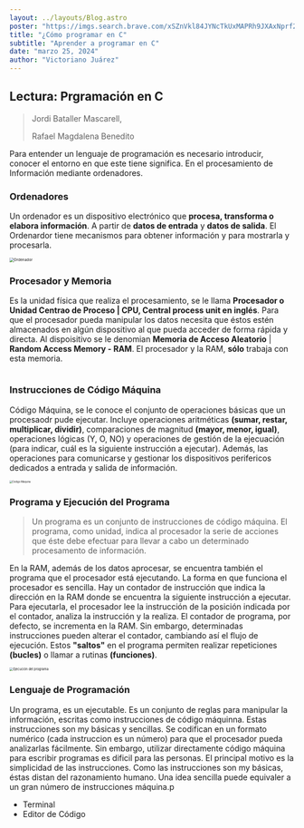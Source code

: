 ```yaml
---
layout: ../layouts/Blog.astro
poster: "https://imgs.search.brave.com/xSZnVkl84JYNcTkUxMAPRh9JXAxNprf2MdvAqhwWTtU/rs:fit:860:0:0/g:ce/aHR0cHM6Ly93YWxs/cGFwZXJjYXZlLmNv/bS93cC93cDMyOTUy/NTIuanBn"
title: "¿Cómo programar en C"
subtitle: "Aprender a programar en C"
date: "marzo 25, 2024"
author: "Victoriano Juárez"
---
```


## Lectura: Prgramaci&oacute;n en C
> Jordi Bataller Mascarell, 
> 
> Rafael Magdalena Benedito

Para entender un lenguaje de programación es necesario introducir, conocer el entorno en que este tiene significa. En el procesamiento de Información mediante ordenadores.

### Ordenadores

Un ordenador es un dispositivo electrónico que **procesa, transforma o elabora información**. A partir de **datos de entrada** y **datos de salida**.
El Ordenardor tiene mecanismos para obtener información y para mostrarla y procesarla.

<img title="" src="https://images.unsplash.com/photo-1598986646512-9330bcc4c0dc?w=500&auto=format&fit=crop&q=60&ixlib=rb-4.0.3&ixid=M3wxMjA3fDB8MHxzZWFyY2h8M3x8Y29wdXRhZG9yYXN8ZW58MHx8MHx8fDA%3D" alt="Ordenador" style="zoom:47%;" >

### Procesador y Memoria

Es la unidad física que realiza el procesamiento, se le llama **Procesador o Unidad Centrao de Proceso  | __CPU, Central process unit en inglés__**. Para que el procesador pueda manipular los datos necesita que éstos estén almacenados en algún dispositivo al que pueda acceder de forma rápida y directa. Al dispoisitivo se le denomian **Memoria de Acceso Aleatorio** | **Random Access Memory - RAM**. El procesador y la RAM, **sólo** trabaja con esta memoria.

<img title="" src="https://images.unsplash.com/photo-1627281795244-0f5db916344a?w=500&auto=format&fit=crop&q=60&ixlib=rb-4.0.3&ixid=M3wxMjA3fDB8MHxzZWFyY2h8MTZ8fGNwdSUyMGFuZCUyMHJhbXxlbnwwfHwwfHx8MA%3D%3D" alt="" style="zoom:57%;">

### Instrucciones de Código Máquina

Código Máquina, se le conoce el conjunto de operaciones básicas que un procesaodr pude ejecutar. Incluye operaciones aritméticas **(sumar, restar, multiplicar, dividir)**, comparaciones de magnitud **(mayor, menor, igual)**, operaciones lógicas (Y, O, NO) y operaciones de gestión de la ejecuación (para indicar, cuál es la siguiente instrucción a ejecutar). Además, las operaciones para comunicarse y gestionar los dispositivos perifericos dedicados a entrada y salida de información.

<img title="" src="https://images.unsplash.com/photo-1558986377-c44f6a2b50f0?q=80&w=987&auto=format&fit=crop&ixlib=rb-4.0.3&ixid=M3wxMjA3fDB8MHxwaG90by1wYWdlfHx8fGVufDB8fHx8fA%3D%3D" alt="Código Máquina" style="zoom:30%;">

### Programa y Ejecución del Programa

> Un programa es un conjunto de instrucciones de código máquina. El programa, como unidad, indica al procesador la serie de acciones que éste debe efectuar para llevar a cabo un determinado procesamento de información.

En la RAM, además de los datos aprocesar, se encuentra también el programa que el procesador está ejecutando. La forma en que funciona el procesador es sencilla. Hay un contador de instrucción que indica la dirección en la RAM donde se encuentra la siguiente instrucción a ejecutar. Para ejecutarla, el procesador lee la instrucción de la posición indicada por el contador, analiza la instrucción y la realiza. El contador de programa, por defecto, se incrementa en la RAM. Sin embargo, determinadas instrucciones pueden alterar el contador, cambiando así el flujo de ejecución. Estos **"saltos"** en el programa permiten realizar repeticiones **(bucles)**  o llamar a rutinas **(funciones)**.

<img title="" src="https://images.unsplash.com/photo-1608742213509-815b97c30b36?q=80&w=1170&auto=format&fit=crop&ixlib=rb-4.0.3&ixid=M3wxMjA3fDB8MHxwaG90by1wYWdlfHx8fGVufDB8fHx8fA%3D%3D" alt="Ejecución del programa" style="zoom: 40%;">

### Lenguaje de Programaci&oacute;n

Un programa, es un ejecutable. Es un conjunto de reglas para manipular la información, escritas como instrucciones de código máquinna. Estas instrucciones son my básicas y sencillas. Se codifican en un formato numérico (cada instruccion es un número) para que el procesador pueda analizarlas fácilmente. Sin embargo, utilizar directamente código máquina para escribir programas es dificil para las personas. El principal motivo es la simplicidad de las instrucciones. Como las instrucciones son my básicas, éstas distan del razonamiento humano. Una idea sencilla puede equivaler a un gran número de instrucciones máquina.p

- Terminal
- Editor de Código
